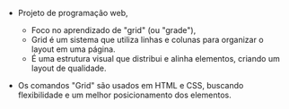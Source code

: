 - Projeto de programação web,
  - Foco no aprendizado de "grid" (ou "grade"),
  - Grid é um sistema que utiliza linhas e colunas para organizar o layout em uma página.
  - É uma estrutura visual que distribui e alinha elementos, criando um layout de qualidade.
    
- Os comandos "Grid" são usados em HTML e CSS, buscando flexibilidade e um melhor posicionamento dos elementos.
